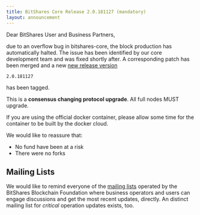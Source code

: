 ```yaml
---
title: BitShares Core Release 2.0.181127 (mandatory)
layout: announcement
---
```


Dear BitShares User and Business Partners,

due to an overflow bug in bitshares-core, the block production
has automatically halted. The issue has been identified by our
core development team and was fixed shortly after.
A corresponding patch has been merged and a new
[new release version](https://github.com/bitshares/bitshares-core/releases/latest)

    2.0.181127

has been tagged.

This is a **consensus changing protocol upgrade**. All full nodes MUST upgrade.

If you are using the official docker container, please allow some
time for the container to be built by the docker cloud.

We would like to reassure that:
* No fund have been at a risk
* There were no forks

## Mailing Lists

We would like to remind everyone of the [mailing
lists](http://lists.bitshares.foundation/listinfo) operated by the BitShares
Blockchain Foundation where business operators and users can engage discussions
and get the most recent updates, directly. An distinct mailing list for
*critical* operation updates exists, too.
